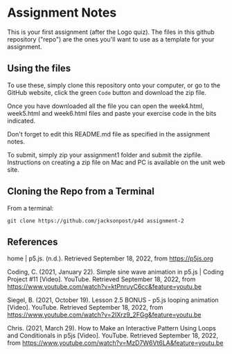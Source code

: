 # Assignment Notes
This is your first assignment (after the Logo quiz).  The files in this github repository ("repo") are the ones you'll want to use as a template for your assignment.

## Using the files
To use these, simply clone this repository onto your computer, or go to the GitHub website, click the green `Code` button and download the zip file.

Once you have downloaded all the file you can open the week4.html, week5.html and week6.html files and paste your exercise code in the bits indicated.

Don't forget to edit this README.md file as specified in the assignment notes.

To submit, simply zip your assignment1 folder and submit the zipfile.  Instructions on creating a zip file on Mac and PC is available on the unit web site.

## Cloning the Repo from a Terminal

From a terminal:

`git clone https://github.com/jacksonpost/p4d assignment-2`

## References
home | p5.js. (n.d.). Retrieved September 18, 2022, from https://p5js.org

Coding, C. (2021, January 22). Simple sine wave animation in p5.js | Coding Project #11 [Video]. YouTube. Retrieved September 18, 2022, from https://www.youtube.com/watch?v=ktPnruyC6cc&feature=youtu.be

Siegel, B. (2021, October 19). Lesson 2.5 BONUS - p5.js looping animation [Video]. YouTube. Retrieved September 18, 2022, from https://www.youtube.com/watch?v=2IXrz9_2FGg&feature=youtu.be

Chris. (2021, March 29). How to Make an Interactive Pattern Using Loops and Conditionals in p5js [Video]. YouTube. Retrieved September 18, 2022, from https://www.youtube.com/watch?v=MzD7W6Vt6LA&feature=youtu.be
